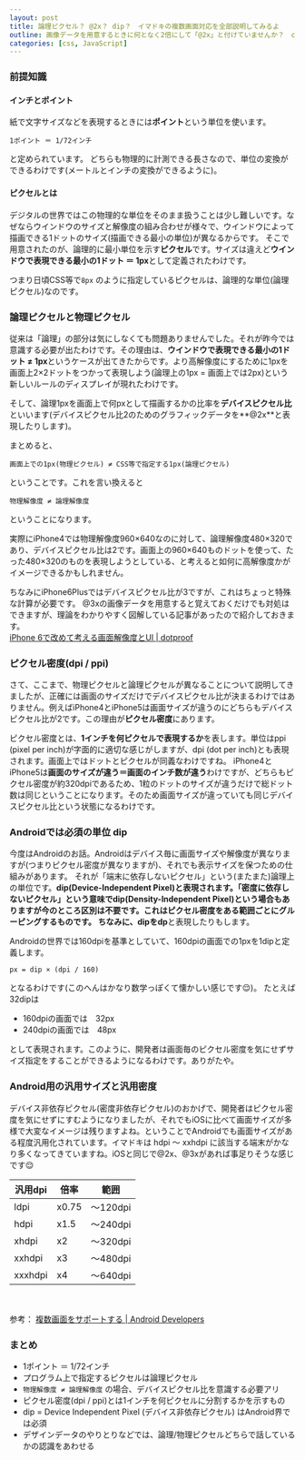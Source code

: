 ```yaml
---
layout: post
title: 論理ピクセル？ @2x？ dip？　イマドキの複数画面対応を全部説明してみるよ
outline: 画像データを用意するときに何となく2倍にして「@2x」と付けていませんか？　cssを書く時にpx指定をしたものの端末によって思うように表現されないことありませんか？　デザイナに「Retinaだとborderが1pxじゃない」とか言われたことありませんか？　今日を機に全部解決しちゃいましょう！
categories: [css, JavaScript]
---
```


### 前提知識

#### インチとポイント
紙で文字サイズなどを表現するときには**ポイント**という単位を使います。

```
1ポイント ＝ 1/72インチ
```

と定められています。
どちらも物理的に計測できる長さなので、単位の変換ができるわけです(メートルとインチの変換ができるように)。

#### ピクセルとは
デジタルの世界ではこの物理的な単位をそのまま扱うことは少し難しいです。なぜならウインドウのサイズと解像度の組み合わせが様々で、ウインドウによって描画できる1ドットのサイズ(描画できる最小の単位)が異なるからです。
そこで用意されたのが、論理的に最小単位を示す**ピクセル**です。サイズは違えど**ウインドウで表現できる最小の1ドット ＝ 1px**として定義されたわけです。

つまり日頃CSS等で`8px` のように指定しているピクセルは、論理的な単位(論理ピクセル)なのです。


### 論理ピクセルと物理ピクセル
従来は「論理」の部分は気にしなくても問題ありませんでした。それが昨今では意識する必要が出たわけです。その理由は、**ウインドウで表現できる最小の1ドット ≠ 1px**というケースが出てきたからです。より高解像度にするために1pxを画面上2×2ドットをつかって表現しよう(論理上の1px = 画面上では2px)という新しいルールのディスプレイが現れたわけです。

そして、論理1pxを画面上で何pxとして描画するかの比率を**デバイスピクセル比**といいます(デバイスピクセル比2のためのグラフィックデータを**@2x**と表現したりします)。

まとめると、

```
画面上での1px(物理ピクセル) ≠ CSS等で指定する1px(論理ピクセル)
```

ということです。これを言い換えると

```
物理解像度 ≠ 論理解像度
```

ということになります。

実際にiPhone4では物理解像度960×640なのに対して、論理解像度480×320であり、デバイスピクセル比は2です。画面上の960×640ものドットを使って、たった480×320のものを表現しようとしている、と考えると如何に高解像度かがイメージできるかもしれません。

ちなみにiPhone6Plusではデバイスピクセル比が3ですが、これはちょっと特殊な計算が必要です。
@3xの画像データを用意すると覚えておくだけでも対処はできますが、理論をわかりやすく図解している記事があったので紹介しておきます。  
 [iPhone 6で改めて考える画面解像度とUI | dotproof](http://www.dotproof.jp/2014/09/11/iphone-6-ppi/)


### ピクセル密度(dpi / ppi)
さて、ここまで、物理ピクセルと論理ピクセルが異なることについて説明してきましたが、正確には画面のサイズだけでデバイスピクセル比が決まるわけではありません。例えばiPhone4とiPhone5は画面サイズが違うのにどちらもデバイスピクセル比が2です。この理由が**ピクセル密度**にあります。

ピクセル密度とは、**1インチを何ピクセルで表現するか**を表します。単位はppi (pixel per inch)が字面的に適切な感じがしますが、dpi (dot per inch)とも表現されます。画面上ではドットとピクセルが同義なわけですね。
iPhone4とiPhone5は**画面のサイズが違う＝画面のインチ数が違う**わけですが、どちらもピクセル密度が約320dpiであるため、1粒のドットのサイズが違うだけで総ドット数は同じということになります。そのため画面サイズが違っていても同じデバイスピクセル比という状態になるわけです。


### Androidでは必須の単位 dip
今度はAndroidのお話。Androidはデバイス毎に画面サイズや解像度が異なりますが(つまりピクセル密度が異なりますが)、それでも表示サイズを保つための仕組みがあります。
それが「端末に依存しないピクセル」という(またまた)論理上の単位です。**dip(Device-Independent Pixel)**と表現されます。「密度に依存しないピクセル」という意味で**dip(Density-Independent Pixel)**という場合もありますが今のところ区別は不要です。これはピクセル密度をある範囲ごとにグルーピングするものです。
ちなみに、dipを**dp**と表現したりもします。

Androidの世界では160dpiを基準としていて、160dpiの画面での1pxを1dipと定義します。

```
px = dip × (dpi / 160)
```

となるわけです(このへんはかなり数学っぽくて懐かしい感じです😌)。
たとえば32dipは

* 160dpiの画面では　32px
* 240dpiの画面では　48px

として表現されます。このように、開発者は画面毎のピクセル密度を気にせずサイズ指定をすることができるようになるわけです。ありがたや。

### Android用の汎用サイズと汎用密度
デバイス非依存ピクセル(密度非依存ピクセル)のおかげで、開発者はピクセル密度を気にせずにすむようになりましたが、それでもiOSに比べて画面サイズが多様で大変なイメージは残りますよね。ということでAndroidでも画面サイズがある程度汎用化されています。イマドキは hdpi 〜 xxhdpi に該当する端末がかなり多くなってきていますね。iOSと同じで@2x、@3xがあれば事足りそうな感じです😌

|汎用dpi  |倍率  |範囲  |
|---|---|---|
|ldpi  |x0.75  |〜120dpi  |
| hdpi | x1.5 | 〜240dpi |
| xhdpi | x2 | 〜320dpi |
| xxhdpi | x3 | 〜480dpi |
| xxxhdpi | x4 | 〜640dpi |

　

参考： [複数画面をサポートする | Android Developers](https://developer.android.com/guide/practices/screens_support.html)


### まとめ

* 1ポイント ＝ 1/72インチ
* プログラム上で指定するピクセルは論理ピクセル
* `物理解像度 ≠ 論理解像度` の場合、デバイスピクセル比を意識する必要アリ
* ピクセル密度(dpi / ppi)とは1インチを何ピクセルに分割するかを示すもの
* dip = Device Independent Pixel (デバイス非依存ピクセル) はAndroid界では必須
* デザインデータのやりとりなどでは、論理/物理ピクセルどちらで話しているかの認識をあわせる







